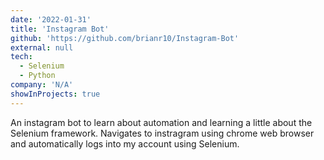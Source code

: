 ```yaml
---
date: '2022-01-31'
title: 'Instagram Bot'
github: 'https://github.com/brianr10/Instagram-Bot'
external: null
tech:
  - Selenium
  - Python
company: 'N/A'
showInProjects: true
---
```


An instagram bot to learn about automation and learning a little about the Selenium framework. Navigates to instragram using chrome
web browser and automatically logs into my account using Selenium.
